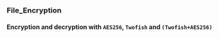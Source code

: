 ### File_Encryption

#### Encryption and decryption with `AES256`, `Twofish` and `(Twofish+AES256)`
